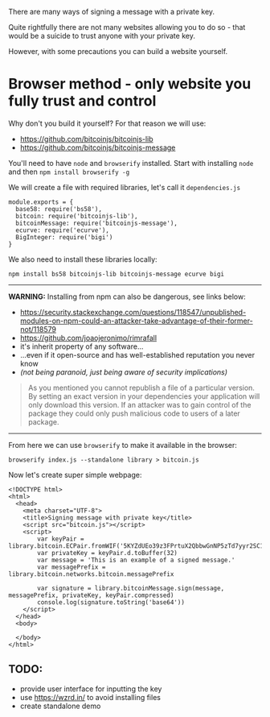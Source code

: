 There are many ways of signing a message with a private key.

Quite rightfully there are not many websites allowing you to do so - that would be a suicide to trust anyone with your private key.

However, with some precautions you can build a website yourself.

# Browser method - only website you fully **trust** and **control**

Why don't you build it yourself? For that reason we will use:

- https://github.com/bitcoinjs/bitcoinjs-lib
- https://github.com/bitcoinjs/bitcoinjs-message

You'll need to have `node` and `browserify` installed. Start with installing `node` and then `npm install browserify -g`

We will create a file with required libraries, let's call it `dependencies.js`

```
module.exports = {
  base58: require('bs58'),
  bitcoin: require('bitcoinjs-lib'),
  bitcoinMessage: require('bitcoinjs-message'),
  ecurve: require('ecurve'),
  BigInteger: require('bigi')
}
```

We also need to install these libraries locally:

 `npm install bs58 bitcoinjs-lib bitcoinjs-message ecurve bigi`

---

**WARNING:** Installing from npm can also be dangerous, see links below:

- https://security.stackexchange.com/questions/118547/unpublished-modules-on-npm-could-an-attacker-take-advantage-of-their-former-not/118579
- https://github.com/joaojeronimo/rimrafall
- it's inherit property of any software...
- ...even if it open-source and has well-established reputation you never know
- _(not being paranoid, just being aware of security implications)_

>  As you mentioned you cannot republish a file of a particular version. By setting an exact version in your dependencies your application will only download this version. If an attacker was to gain control of the package they could only push malicious code to users of a later package.

---

From here we can use `browserify` to make it available in the browser:

`browserify index.js --standalone library > bitcoin.js`

Now let's create super simple webpage:
```
<!DOCTYPE html>
<html>
  <head>
    <meta charset="UTF-8">
    <title>Signing message with private key</title>
    <script src="bitcoin.js"></script>
	<script>
		var keyPair = library.bitcoin.ECPair.fromWIF('5KYZdUEo39z3FPrtuX2QbbwGnNP5zTd7yyr2SC1j299sBCnWjss')
		var privateKey = keyPair.d.toBuffer(32)
		var message = 'This is an example of a signed message.'
		var messagePrefix = library.bitcoin.networks.bitcoin.messagePrefix
		 
		var signature = library.bitcoinMessage.sign(message, messagePrefix, privateKey, keyPair.compressed)
		console.log(signature.toString('base64'))
	</script>
  </head>
  <body>
  
  </body>
</html>
```

## TODO:

- provide user interface for inputting the key
- use https://wzrd.in/ to avoid installing files
- create standalone demo
